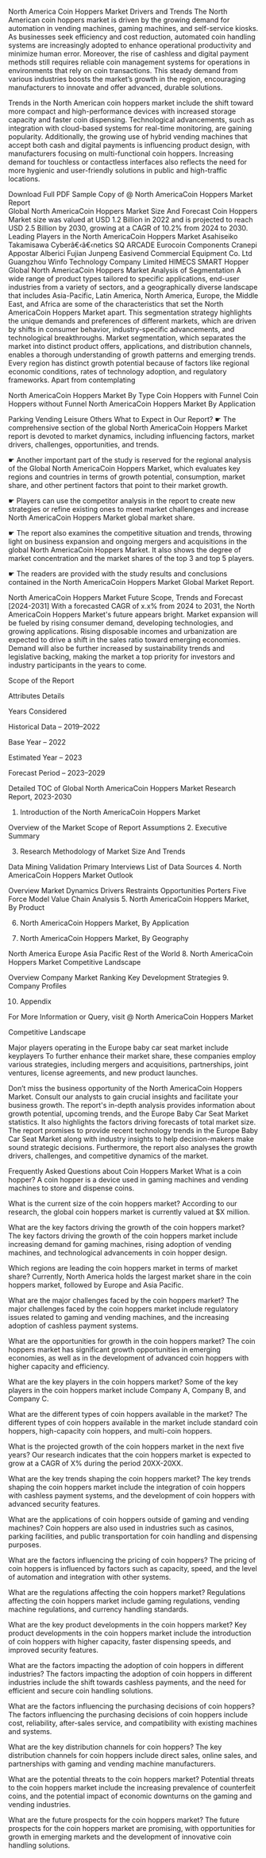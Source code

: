 North America Coin Hoppers Market Drivers and Trends
The North American coin hoppers market is driven by the growing demand for automation in vending machines, gaming machines, and self-service kiosks. As businesses seek efficiency and cost reduction, automated coin handling systems are increasingly adopted to enhance operational productivity and minimize human error. Moreover, the rise of cashless and digital payment methods still requires reliable coin management systems for operations in environments that rely on coin transactions. This steady demand from various industries boosts the market’s growth in the region, encouraging manufacturers to innovate and offer advanced, durable solutions.

Trends in the North American coin hoppers market include the shift toward more compact and high-performance devices with increased storage capacity and faster coin dispensing. Technological advancements, such as integration with cloud-based systems for real-time monitoring, are gaining popularity. Additionally, the growing use of hybrid vending machines that accept both cash and digital payments is influencing product design, with manufacturers focusing on multi-functional coin hoppers. Increasing demand for touchless or contactless interfaces also reflects the need for more hygienic and user-friendly solutions in public and high-traffic locations.

Download Full PDF Sample Copy of @ North AmericaCoin Hoppers Market Report  
Global North AmericaCoin Hoppers Market Size And Forecast
Coin Hoppers Market size was valued at USD 1.2 Billion in 2022 and is projected to reach USD 2.5 Billion by 2030, growing at a CAGR of 10.2% from 2024 to 2030.
Leading Players in the North AmericaCoin Hoppers Market
Asahiseiko
Takamisawa Cyberâ€‹â€‹netics
SQ ARCADE
Eurocoin Components
Cranepi
Appostar
Alberici
Fujian Junpeng Easivend Commercial Equipment Co. Ltd
Guangzhou Winfo Technology Company Limited
HIMECS
SMART Hopper
Global North AmericaCoin Hoppers Market Analysis of Segmentation
A wide range of product types tailored to specific applications, end-user industries from a variety of sectors, and a geographically diverse landscape that includes Asia-Pacific, Latin America, North America, Europe, the Middle East, and Africa are some of the characteristics that set the North AmericaCoin Hoppers Market apart. This segmentation strategy highlights the unique demands and preferences of different markets, which are driven by shifts in consumer behavior, industry-specific advancements, and technological breakthroughs. Market segmentation, which separates the market into distinct product offers, applications, and distribution channels, enables a thorough understanding of growth patterns and emerging trends. Every region has distinct growth potential because of factors like regional economic conditions, rates of technology adoption, and regulatory frameworks. Apart from contemplating

North AmericaCoin Hoppers Market By Type
Coin Hoppers with Funnel
Coin Hoppers without Funnel
North AmericaCoin Hoppers Market By Application

Parking
Vending
Leisure
Others
What to Expect in Our Report?
☛ The comprehensive section of the global North AmericaCoin Hoppers Market report is devoted to market dynamics, including influencing factors, market drivers, challenges, opportunities, and trends.

☛ Another important part of the study is reserved for the regional analysis of the Global North AmericaCoin Hoppers Market, which evaluates key regions and countries in terms of growth potential, consumption, market share, and other pertinent factors that point to their market growth.

☛ Players can use the competitor analysis in the report to create new strategies or refine existing ones to meet market challenges and increase North AmericaCoin Hoppers Market global market share.

☛ The report also examines the competitive situation and trends, throwing light on business expansion and ongoing mergers and acquisitions in the global North AmericaCoin Hoppers Market. It also shows the degree of market concentration and the market shares of the top 3 and top 5 players.

☛ The readers are provided with the study results and conclusions contained in the North AmericaCoin Hoppers Market Global Market Report.

North AmericaCoin Hoppers Market Future Scope, Trends and Forecast [2024-2031]
With a forecasted CAGR of x.x% from 2024 to 2031, the North AmericaCoin Hoppers Market's future appears bright. Market expansion will be fueled by rising consumer demand, developing technologies, and growing applications. Rising disposable incomes and urbanization are expected to drive a shift in the sales ratio toward emerging economies. Demand will also be further increased by sustainability trends and legislative backing, making the market a top priority for investors and industry participants in the years to come.

Scope of the Report

Attributes Details

Years Considered

Historical Data – 2019–2022

Base Year – 2022

Estimated Year – 2023

Forecast Period – 2023–2029

Detailed TOC of Global North AmericaCoin Hoppers Market Research Report, 2023-2030
1. Introduction of the North AmericaCoin Hoppers Market

Overview of the Market
Scope of Report
Assumptions
2. Executive Summary

3. Research Methodology of Market Size And Trends

Data Mining
Validation
Primary Interviews
List of Data Sources
4. North AmericaCoin Hoppers Market Outlook

Overview
Market Dynamics
Drivers
Restraints
Opportunities
Porters Five Force Model
Value Chain Analysis
5. North AmericaCoin Hoppers Market, By Product

6. North AmericaCoin Hoppers Market, By Application

7. North AmericaCoin Hoppers Market, By Geography

North America
Europe
Asia Pacific
Rest of the World
8. North AmericaCoin Hoppers Market Competitive Landscape

Overview
Company Market Ranking
Key Development Strategies
9. Company Profiles

10. Appendix

For More Information or Query, visit @ North AmericaCoin Hoppers Market

Competitive Landscape

Major players operating in the Europe baby car seat market include keyplayers To further enhance their market share, these companies employ various strategies, including mergers and acquisitions, partnerships, joint ventures, license agreements, and new product launches.

Don’t miss the business opportunity of the North AmericaCoin Hoppers Market. Consult our analysts to gain crucial insights and facilitate your business growth.
The report's in-depth analysis provides information about growth potential, upcoming trends, and the Europe Baby Car Seat Market statistics. It also highlights the factors driving forecasts of total market size. The report promises to provide recent technology trends in the Europe Baby Car Seat Market along with industry insights to help decision-makers make sound strategic decisions. Furthermore, the report also analyses the growth drivers, challenges, and competitive dynamics of the market.

Frequently Asked Questions about Coin Hoppers Market
What is a coin hopper?
A coin hopper is a device used in gaming machines and vending machines to store and dispense coins.

What is the current size of the coin hoppers market?
According to our research, the global coin hoppers market is currently valued at $X million.

What are the key factors driving the growth of the coin hoppers market?
The key factors driving the growth of the coin hoppers market include increasing demand for gaming machines, rising adoption of vending machines, and technological advancements in coin hopper design.

Which regions are leading the coin hoppers market in terms of market share?
Currently, North America holds the largest market share in the coin hoppers market, followed by Europe and Asia Pacific.

What are the major challenges faced by the coin hoppers market?
The major challenges faced by the coin hoppers market include regulatory issues related to gaming and vending machines, and the increasing adoption of cashless payment systems.

What are the opportunities for growth in the coin hoppers market?
The coin hoppers market has significant growth opportunities in emerging economies, as well as in the development of advanced coin hoppers with higher capacity and efficiency.

What are the key players in the coin hoppers market?
Some of the key players in the coin hoppers market include Company A, Company B, and Company C.

What are the different types of coin hoppers available in the market?
The different types of coin hoppers available in the market include standard coin hoppers, high-capacity coin hoppers, and multi-coin hoppers.

What is the projected growth of the coin hoppers market in the next five years?
Our research indicates that the coin hoppers market is expected to grow at a CAGR of X% during the period 20XX-20XX.

What are the key trends shaping the coin hoppers market?
The key trends shaping the coin hoppers market include the integration of coin hoppers with cashless payment systems, and the development of coin hoppers with advanced security features.

What are the applications of coin hoppers outside of gaming and vending machines?
Coin hoppers are also used in industries such as casinos, parking facilities, and public transportation for coin handling and dispensing purposes.

What are the factors influencing the pricing of coin hoppers?
The pricing of coin hoppers is influenced by factors such as capacity, speed, and the level of automation and integration with other systems.

What are the regulations affecting the coin hoppers market?
Regulations affecting the coin hoppers market include gaming regulations, vending machine regulations, and currency handling standards.

What are the key product developments in the coin hoppers market?
Key product developments in the coin hoppers market include the introduction of coin hoppers with higher capacity, faster dispensing speeds, and improved security features.

What are the factors impacting the adoption of coin hoppers in different industries?
The factors impacting the adoption of coin hoppers in different industries include the shift towards cashless payments, and the need for efficient and secure coin handling solutions.

What are the factors influencing the purchasing decisions of coin hoppers?
The factors influencing the purchasing decisions of coin hoppers include cost, reliability, after-sales service, and compatibility with existing machines and systems.

What are the key distribution channels for coin hoppers?
The key distribution channels for coin hoppers include direct sales, online sales, and partnerships with gaming and vending machine manufacturers.

What are the potential threats to the coin hoppers market?
Potential threats to the coin hoppers market include the increasing prevalence of counterfeit coins, and the potential impact of economic downturns on the gaming and vending industries.

What are the future prospects for the coin hoppers market?
The future prospects for the coin hoppers market are promising, with opportunities for growth in emerging markets and the development of innovative coin handling solutions.
